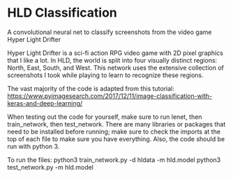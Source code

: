 # HLD Classification
A convolutional neural net to classify screenshots from the video game Hyper Light Drifter

Hyper Light Drifter is a sci-fi action RPG video game with 2D pixel graphics that I like a lot. In HLD, the world is split into four visually distinct regions: North, East, South, and West. This network uses the extensive collection of screenshots I took while playing to learn to recognize these regions.

The vast majority of the code is adapted from this tutorial: https://www.pyimagesearch.com/2017/12/11/image-classification-with-keras-and-deep-learning/

When testing out the code for yourself, make sure to run lenet, then train_network, then test_network. There are many libraries or packages that need to be installed before running; make sure to check the imports at the top of each file to make sure you have everything. Also, the code should be run with python 3.

To run the files:
python3 train_network.py -d hldata -m hld.model
python3 test_network.py -m hld.model